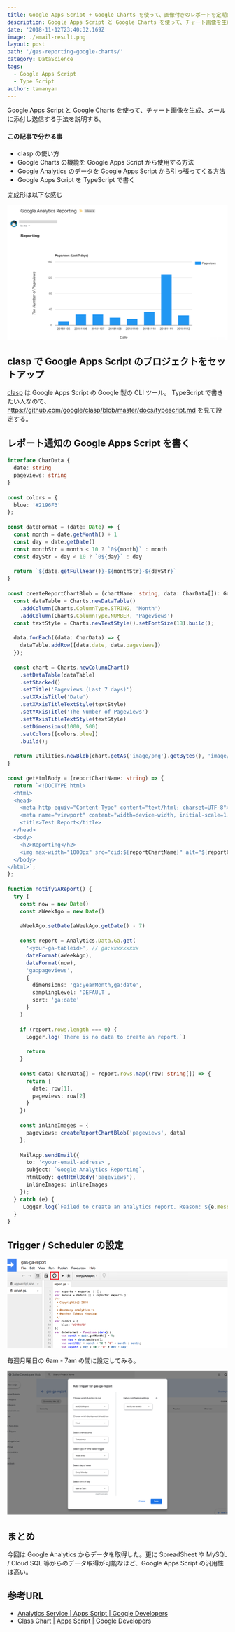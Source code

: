 ```yaml
---
title: Google Apps Script + Google Charts を使って、画像付きのレポートを定期的に送信する
description: Google Apps Script と Google Charts を使って、チャート画像を生成、メールに添付し送信する手法を説明する。
date: '2018-11-12T23:40:32.169Z'
image: ./email-result.png
layout: post
path: '/gas-reporting-google-charts/'
category: DataScience
tags:
  - Google Apps Script
  - Type Script
author: tamanyan
---
```


Google Apps Script と Google Charts を使って、チャート画像を生成、メールに添付し送信する手法を説明する。

#### この記事で分かる事

- clasp の使い方
- Google Charts の機能を Google Apps Script から使用する方法
- Google Analytics のデータを Google Apps Script から引っ張ってくる方法
- Google Apps Script を TypeScript で書く

完成形は以下な感じ

<!--more-->

![Google Apps Script からのメール](./email-result.png)

## clasp で Google Apps Script のプロジェクトをセットアップ

[clasp](https://github.com/google/clasp) は Google Apps Script の Google 製の CLI ツール。
TypeScript で書きたい人なので、https://github.com/google/clasp/blob/master/docs/typescript.md を見て設定する。

## レポート通知の Google Apps Script を書く

```typescript
interface CharData {
  date: string
  pageviews: string
}

const colors = {
  blue: '#2196F3'
};

const dateFormat = (date: Date) => {
  const month = date.getMonth() + 1
  const day = date.getDate()
  const monthStr = month < 10 ? `0${month}` : month
  const dayStr = day < 10 ? `0${day}` : day

  return `${date.getFullYear()}-${monthStr}-${dayStr}`
}

const createReportChartBlob = (chartName: string, data: CharData[]): GoogleAppsScript.Base.Blob => {
  const dataTable = Charts.newDataTable()
    .addColumn(Charts.ColumnType.STRING, 'Month')
    .addColumn(Charts.ColumnType.NUMBER, 'Pageviews')
  const textStyle = Charts.newTextStyle().setFontSize(18).build();

  data.forEach((data: CharData) => {
    dataTable.addRow([data.date, data.pageviews])
  });

  const chart = Charts.newColumnChart()
    .setDataTable(dataTable)
    .setStacked()
    .setTitle('Pageviews (Last 7 days)')
    .setXAxisTitle('Date')
    .setXAxisTitleTextStyle(textStyle)
    .setYAxisTitle('The Number of Pageviews')
    .setYAxisTitleTextStyle(textStyle)
    .setDimensions(1000, 500)
    .setColors([colors.blue])
    .build();

  return Utilities.newBlob(chart.getAs('image/png').getBytes(), 'image/png', chartName)
}

const getHtmlBody = (reportChartName: string) => {
  return `<!DOCTYPE html>
  <html>
  <head>
    <meta http-equiv="Content-Type" content="text/html; charset=UTF-8">
    <meta name="viewport" content="width=device-width, initial-scale=1.0">
    <title>Test Report</title>
  </head>
  <body>
    <h2>Reporting</h2>
    <img max-width="1000px" src="cid:${reportChartName}" alt="${reportChartName}" />
  </body>
</html>`;
};

function notifyGAReport() {
  try {
    const now = new Date()
    const aWeekAgo = new Date()

    aWeekAgo.setDate(aWeekAgo.getDate() - 7)

    const report = Analytics.Data.Ga.get(
      '<your-ga-tableid>', // ga:xxxxxxxxx
      dateFormat(aWeekAgo),
      dateFormat(now),
      'ga:pageviews',
      {
        dimensions: 'ga:yearMonth,ga:date',
        samplingLevel: 'DEFAULT',
        sort: 'ga:date'
      }
    )

    if (report.rows.length === 0) {
      Logger.log(`There is no data to create an report.`)

      return
    }

    const data: CharData[] = report.rows.map((row: string[]) => {
      return {
        date: row[1],
        pageviews: row[2]
      }
    })

    const inlineImages = {
      pageviews: createReportChartBlob('pageviews', data)
    };

    MailApp.sendEmail({
      to: '<your-email-address>',
      subject: `Google Analytics Reporting`,
      htmlBody: getHtmlBody('pageviews'),
      inlineImages: inlineImages
    });
  } catch (e) {
     Logger.log(`Failed to create an analytics report. Reason: ${e.message}`)
  }
}
```

## Trigger / Scheduler の設定

![Trigger 設定ボタン](./trigger-button.png)

毎週月曜日の 6am - 7am の間に設定してみる。

![Trigger の設定](./trigger-configure.png)


## まとめ

今回は Google Analytics からデータを取得した。更に SpreadSheet や MySQL / Cloud SQL 等からのデータ取得が可能なほど、Google Apps Script の汎用性は高い。

## 参考URL

- [Analytics Service | Apps Script | Google Developers](https://developers.google.com/apps-script/advanced/analytics)
- [Class Chart | Apps Script | Google Developers](https://developers.google.com/apps-script/advanced/analytics)
